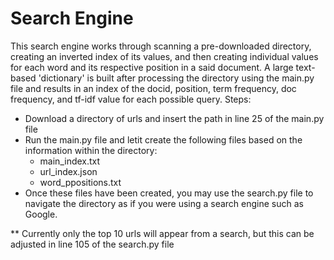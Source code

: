 # Search Engine

This search engine works through scanning a pre-downloaded directory, creating an inverted index of its values, and then
creating individual values for each word and its respective position in a said document.
A large text-based 'dictionary' is built after processing the directory using the main.py file and results in an index
of the docid, position, term frequency, doc frequency, and tf-idf value for each possible query.
Steps:
- Download a directory of urls and insert the path in line 25 of the main.py file
- Run the main.py file and letit create the following files based on the information within the directory:
    - main_index.txt
    - url_index.json
    - word_ppositions.txt
- Once these files have been created, you may use the search.py file to navigate the directory as if you were using a
search engine such as Google.




** Currently only the top 10 urls will appear from a search, but this can be adjusted in line 105 of the search.py file

